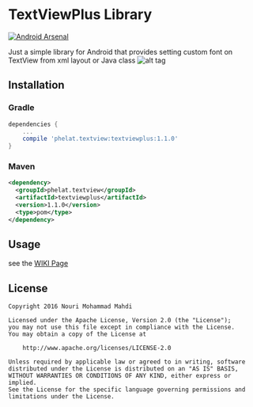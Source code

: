 # TextViewPlus Library
[![Android Arsenal](https://img.shields.io/badge/Android%20Arsenal-TextViewPlus-red.svg?style=flat-square)]()

Just a simple library for Android that provides setting custom font on TextView from xml layout or Java class
![alt tag](https://phelat.com/Git/TextViewPlus/screenshot.png)

## Installation
### Gradle
```groovy
dependencies {
    ...
    compile 'phelat.textview:textviewplus:1.1.0'
}
```
### Maven
```xml
<dependency>
  <groupId>phelat.textview</groupId>
  <artifactId>textviewplus</artifactId>
  <version>1.1.0</version>
  <type>pom</type>
</dependency>
```

## Usage
see the [WIKI Page](https://github.com/PHELAT/TextViewPlus/wiki)

## License
```
Copyright 2016 Nouri Mohammad Mahdi

Licensed under the Apache License, Version 2.0 (the "License");
you may not use this file except in compliance with the License.
You may obtain a copy of the License at

    http://www.apache.org/licenses/LICENSE-2.0
    
Unless required by applicable law or agreed to in writing, software
distributed under the License is distributed on an "AS IS" BASIS,
WITHOUT WARRANTIES OR CONDITIONS OF ANY KIND, either express or implied.
See the License for the specific language governing permissions and
limitations under the License.
```
